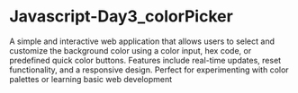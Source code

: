 # Javascript-Day3_colorPicker
A simple and interactive web application that allows users to select and customize the background color using a color input, hex code, or predefined quick color buttons. Features include real-time updates, reset functionality, and a responsive design. Perfect for experimenting with color palettes or learning basic web development

